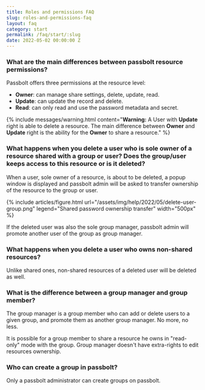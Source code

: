 ```yaml
---
title: Roles and permissions FAQ
slug: roles-and-permissions-faq
layout: faq
category: start
permalink: /faq/start/:slug
date: 2022-05-02 00:00:00 Z
---
```


### What are the main differences between passbolt resource permissions?

Passbolt offers three permissions at the resource level:

* **Owner**: can manage share settings, delete, update, read.
* **Update**: can update the record and delete.
* **Read**: can only read and use the password metadata and secret.

{% include messages/warning.html
    content="<b>Warning:</b> A User with **Update** right is able to delete a resource. The main difference between **Owner** and **Update** right is the ability for the **Owner** 
    to share a resource."
%}

### What happens when you delete a user who is sole owner of a resource shared with a group or user? Does the group/user keeps access to this resource or is it deleted?

When a user, sole owner of a resource, is about to be deleted, a popup window is displayed and passbolt admin will be asked to transfer ownership of the resource to the group or user.

{% include articles/figure.html
    url="/assets/img/help/2022/05/delete-user-group.png"
    legend="Shared password ownership transfer"
    width="500px"
%}

If the deleted user was also the sole group manager, passbolt admin will promote another user of the group as group manager.

### What happens when you delete a user who owns non-shared resources?

Unlike shared ones, non-shared resources of a deleted user will be deleted as well. 

### What is the difference between a group manager and group member?

The group manager is a group member who can add or delete users to a given group, and promote them as another group manager. No more, no less.

It is possible for a group member to share a resource he owns in "read-only" mode with the group. Group manager doesn't have extra-rights to edit resources ownership.

### Who can create a group in passbolt?

Only a passbolt administrator can create groups on passbolt.
